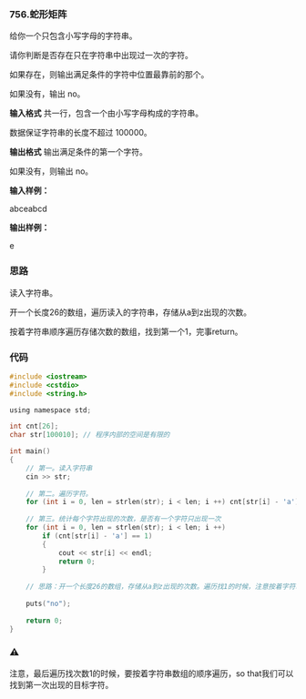### 756.蛇形矩阵
给你一个只包含小写字母的字符串。

请你判断是否存在只在字符串中出现过一次的字符。

如果存在，则输出满足条件的字符中位置最靠前的那个。

如果没有，输出 no。

**输入格式**
共一行，包含一个由小写字母构成的字符串。

数据保证字符串的长度不超过 100000。

**输出格式**
输出满足条件的第一个字符。

如果没有，则输出 no。


**输入样例：** 

abceabcd

**输出样例：** 

e

### 思路
读入字符串。

开一个长度26的数组，遍历读入的字符串，存储从a到z出现的次数。

按着字符串顺序遍历存储次数的数组，找到第一个1，完事return。

### 代码
```c
#include <iostream>
#include <cstdio>
#include <string.h>

using namespace std;

int cnt[26];
char str[100010]; // 程序内部的空间是有限的

int main()
{
    // 第一。读入字符串
    cin >> str;
    
    // 第二。遍历字符。
    for (int i = 0, len = strlen(str); i < len; i ++) cnt[str[i] - 'a'] ++;
    
    // 第三。统计每个字符出现的次数，是否有一个字符只出现一次
    for (int i = 0, len = strlen(str); i < len; i ++)
        if (cnt[str[i] - 'a'] == 1) 
        {
            cout << str[i] << endl;
            return 0;
        }
    
    // 思路：开一个长度26的数组，存储从a到z出现的次数。遍历找1的时候，注意按着字符串顺序遍历（而不是数组顺序）
    
    puts("no");
    
    return 0;
}
```

### ⚠
注意，最后遍历找次数1的时候，要按着字符串数组的顺序遍历，so that我们可以找到第一次出现的目标字符。
